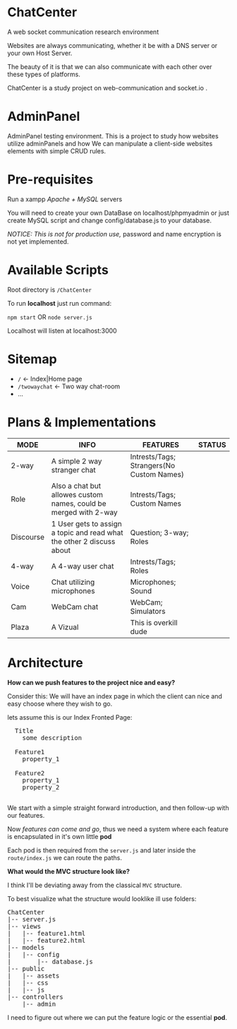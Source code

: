 # ChatCenter

A web socket communication research environment

Websites are always communicating, whether it be with a 
DNS server or your own Host Server.

The beauty of it is that we can also communicate with each other over 
these types of platforms.

ChatCenter is a study project on web-communication
and socket.io .

# AdminPanel

AdminPanel testing environment.
This is a project to study how websites utilize adminPanels 
and how We can manipulate a client-side websites elements with
simple CRUD rules.

# Pre-requisites

Run a xampp *Apache + MySQL* servers 

You will need to create your own DataBase on
localhost/phpmyadmin or just create MySQL script
and change config/database.js to your database.

*NOTICE:* _This is not for production use,_ 
password and name encryption is not yet implemented.

# Available Scripts

Root directory is `/ChatCenter`

To run **localhost** just run command:

`npm start` OR `node server.js`

Localhost will listen at localhost:3000

# Sitemap

+ `/`           <- Index|Home page
+ `/twowaychat` <- Two way chat-room
+ ...

# Plans & Implementations

| MODE      	| INFO                                                                  	| FEATURES                                  	| STATUS 	|
|-----------	|-----------------------------------------------------------------------	|-------------------------------------------	|--------	|
| 2-way     	| A simple 2 way stranger chat                                          	| Intrests/Tags; Strangers(No Custom Names) 	|        	|
| Role      	| Also a chat but allowes custom names,  could be merged with 2-way     	| Intrests/Tags; Custom Names               	|        	|
| Discourse 	| 1 User gets to assign a topic and read what the other 2 discuss about 	| Question; 3-way; Roles                    	|        	|
| 4-way     	| A 4-way user chat                                                     	| Intrests/Tags; Roles                      	|        	|
| Voice     	| Chat utilizing microphones                                            	| Microphones; Sound                        	|        	|
| Cam       	| WebCam chat                                                           	| WebCam; Simulators                        	|        	|
| Plaza     	| A Vizual                                                               	| This is overkill dude                     	|        	|



# Architecture

**How can we push features to the project nice and easy?**

Consider this:
 We will have an index page in which the client 
 can nice and easy choose where they wish to go.
 
 lets assume this is our Index Fronted Page:
 
 <pre>
  Title 
    some description
  
  Feature1
    property_1
  
  Feature2
    property_1 
    property_2
 </pre>

We start with a simple straight forward introduction, and
then follow-up with our features.

Now _features can come and go_, thus we need
a system where each feature is encapsulated in it's own
little **pod** 

Each pod is then required from the `server.js` and later
inside the `route/index.js` we can route the paths.

**What would the MVC structure look like?**

I think I'll be deviating away from the classical `MVC` structure.

To best visualize what the structure would looklike ill use folders:

<pre>
ChatCenter
|-- server.js
|-- views
|   |-- feature1.html
|   |-- feature2.html
|-- models
|   |-- config
|       |-- database.js
|-- public
|   |-- assets
|   |-- css
|   |-- js
|-- controllers
    |-- admin
</pre>

I need to figure out where we can put the feature logic or the essential **pod**.



















